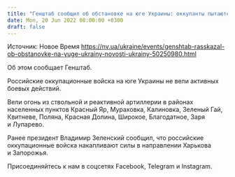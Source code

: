 ```yaml
---
title: "Генштаб сообщил об обстановке на юге Украины: оккупанты пытаются не допустить наступления ВСУ"
date: Mon, 20 Jun 2022 08:00:00 +0300
draft: false
---
```

Источник: Новое Время https://nv.ua/ukraine/events/genshtab-rasskazal-ob-obstanovke-na-yuge-ukrainy-novosti-ukrainy-50250980.html


 Об этом сообщает Генштаб.

Российские оккупационные войска на юге Украины не вели активных боевых действий.

Вели огонь из ствольной и реактивной артиллерии в районах населенных пунктов Красный Яр, Мураховка, Калиновка, Зеленый Гай, Квитневе, Поляна, Красная Долина, Широкое, Благодатное, Заря и Лупарево.

Ранее президент Владимир Зеленский сообщил, что российские оккупационные войска накапливают силы в направлении Харькова и Запорожья.

Присоединяйтесь к нам в соцсетях Facebook, Telegram и Instagram.
